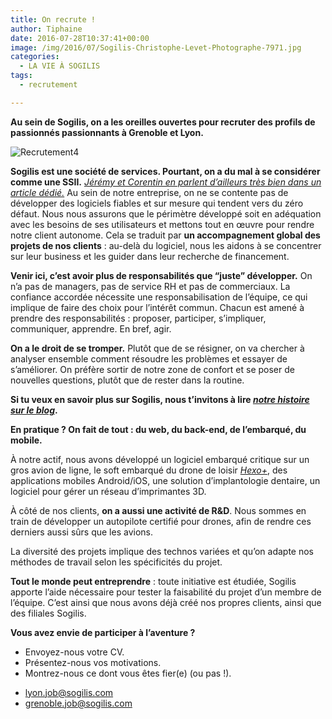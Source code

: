 ```yaml
---
title: On recrute !
author: Tiphaine
date: 2016-07-28T10:37:41+00:00
image: /img/2016/07/Sogilis-Christophe-Levet-Photographe-7971.jpg
categories:
  - LA VIE À SOGILIS
tags:
  - recrutement

---
```

**Au sein de Sogilis, on a les oreilles ouvertes pour recruter des profils de passionnés passionnants à Grenoble et Lyon.**

![Recrutement4](/img/2016/07/Recrutement4.png)

**Sogilis est une société de services. Pourtant, on a du mal à se considérer comme une SSII.** _[Jérémy et Corentin en parlent d’ailleurs très bien dans un article dédié.][1]_ Au sein de notre entreprise, on ne se contente pas de développer des logiciels fiables et sur mesure qui tendent vers du zéro défaut. Nous nous assurons que le périmètre développé soit en adéquation avec les besoins de ses utilisateurs et mettons tout en œuvre pour rendre notre client autonome. Cela se traduit par **un accompagnement global des projets de nos clients** : au-delà du logiciel, nous les aidons à se concentrer sur leur business et les guider dans leur recherche de financement.

**Venir ici, c’est avoir plus de responsabilités que “juste” développer.** On n’a pas de managers, pas de service RH et pas de commerciaux. La confiance accordée nécessite une responsabilisation de l’équipe, ce qui implique de faire des choix pour l’intérêt commun. Chacun est amené à prendre des responsabilités : proposer, participer, s’impliquer, communiquer, apprendre. En bref, agir. 

**On a le droit de se tromper.** Plutôt que de se résigner, on va chercher à analyser ensemble comment résoudre les problèmes et essayer de s’améliorer. On préfère sortir de notre zone de confort et se poser de nouvelles questions, plutôt que de rester dans la routine. 

**Si tu veux en savoir plus sur Sogilis, nous t’invitons à lire _[notre histoire sur le blog](http://sogilis.com/blog/sogilis-histoire/)_.** 

**En pratique ? On fait de tout : du web, du back-end, de l’embarqué, du mobile.**

À notre actif, nous avons développé un logiciel embarqué critique sur un gros avion de ligne, le soft embarqué du drone de loisir _[Hexo+](https://hexoplus.com/)_, des applications mobiles Android/iOS, une solution d’implantologie dentaire, un logiciel pour gérer un réseau d’imprimantes 3D. 

À côté de nos clients, **on a aussi une activité de R&D**. Nous sommes en train de développer un autopilote certifié pour drones, afin de rendre ces derniers aussi sûrs que les avions. 

La diversité des projets implique des technos variées et qu’on adapte nos méthodes de travail selon les spécificités du projet. 

**Tout le monde peut entreprendre** : toute initiative est étudiée, Sogilis apporte l’aide nécessaire pour tester la faisabilité du projet d’un membre de l’équipe. C’est ainsi que nous avons déjà créé nos propres clients, ainsi que des filiales Sogilis. 

**Vous avez envie de participer à l’aventure ?**

* Envoyez-nous votre CV.
* Présentez-nous vos motivations.
* Montrez-nous ce dont vous êtes fier(e) (ou pas !).

- [lyon.job@sogilis.com](mailto:lyon@sogilis.com)
- [grenoble.job@sogilis.com](mailto:grenoble.job@sogilis.com)

[1]: http://sogilis.com/blog/sogilis-vs-ssii/
